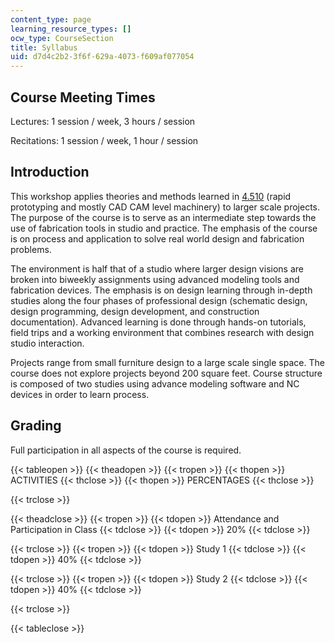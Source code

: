 ```yaml
---
content_type: page
learning_resource_types: []
ocw_type: CourseSection
title: Syllabus
uid: d7d4c2b2-3f6f-629a-4073-f609af077054
---
```


Course Meeting Times
--------------------

Lectures: 1 session / week, 3 hours / session

Recitations: 1 session / week, 1 hour / session

Introduction
------------

This workshop applies theories and methods learned in [4.510](/courses/4-510-digital-design-fabrication-fall-2008) (rapid prototyping and mostly CAD CAM level machinery) to larger scale projects. The purpose of the course is to serve as an intermediate step towards the use of fabrication tools in studio and practice. The emphasis of the course is on process and application to solve real world design and fabrication problems.

The environment is half that of a studio where larger design visions are broken into biweekly assignments using advanced modeling tools and fabrication devices. The emphasis is on design learning through in-depth studies along the four phases of professional design (schematic design, design programming, design development, and construction documentation). Advanced learning is done through hands-on tutorials, field trips and a working environment that combines research with design studio interaction.

Projects range from small furniture design to a large scale single space. The course does not explore projects beyond 200 square feet. Course structure is composed of two studies using advance modeling software and NC devices in order to learn process.

Grading
-------

Full participation in all aspects of the course is required.

{{< tableopen >}}
{{< theadopen >}}
{{< tropen >}}
{{< thopen >}}
ACTIVITIES
{{< thclose >}}
{{< thopen >}}
PERCENTAGES
{{< thclose >}}

{{< trclose >}}

{{< theadclose >}}
{{< tropen >}}
{{< tdopen >}}
Attendance and Participation in Class
{{< tdclose >}}
{{< tdopen >}}
20%
{{< tdclose >}}

{{< trclose >}}
{{< tropen >}}
{{< tdopen >}}
Study 1
{{< tdclose >}}
{{< tdopen >}}
40%
{{< tdclose >}}

{{< trclose >}}
{{< tropen >}}
{{< tdopen >}}
Study 2
{{< tdclose >}}
{{< tdopen >}}
40%
{{< tdclose >}}

{{< trclose >}}

{{< tableclose >}}